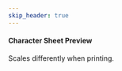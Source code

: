 ```yaml
---
skip_header: true
---
```

<script src="../js/nunjucks.js"></script>
<html>
  <head>
      <meta charset="utf-8">
      <meta name="viewport" content="width=device-width, initial-scale=1, shrink-to-fit=no">
      <link rel="stylesheet" href="/new_site/css/iterated_char_sheet.css">
      <link rel="stylesheet" href="/new_site/css/two_sided_character_sheet.css">
      <link href="https://fonts.googleapis.com/css?family=Cinzel+Decorative" rel="stylesheet">
      <link href='https://fonts.googleapis.com/css?family=Angkor' rel='stylesheet'>
  </head>
  <body>
    <div id="selection_area" class="selection_area">
    </div>
    <div class="noprint">
      <h4>Character Sheet Preview</h4>
      <p>
        Scales differently when printing.
      </p>
    </div>
    <div id="character_sheet_area">
    </div>
    <div id="level_up_sheet_area">
    </div>
  </body>
</html>

<script>

  // Global character data dictionary (so we only have to hit the backend once.)
  var global_json = null;
  $.getJSON("/new_site/pages/GENERATED/ALT.json", function(json) {
    global_json = json;
    nunjucks.configure('/new_site/templates', {autoescape: true });
    starting_values = parseGetRequest();
    var content = nunjucks.render('character_selection_template.html', {
                                                                        "chosen_race" : starting_values["race"], 
                                                                        "chosen_class": starting_values["class"],
                                                                        "race_names"  : json["race_names"],
                                                                        "class_names" : json["class_names"]
                                                                      } );
    $( "#selection_area" ).html( content );
  
    $(function () {
        $('select').selectpicker();
    });

    updateCharacterSheet();
  })


  // Dynamically  change the character name on the sheet when the user types.
  function updateCharacterName(){
    var name = $( "#chosen_name" ).val();
    $("#characterName").text(name);
    $("#front-character-name").text(name);
    $("#back-character-name").text(name);

    if(name == ""){
      $("#levelUpSheetCharacterName").text($( "#chosen_class" ).val() + " Level Up Sheet");
    }else{
      $("#levelUpSheetCharacterName").text(name + "'s Level Up Sheet");
    }  
  }

  // merges new_dict into base
  function mergeAbilities(base, new_dict){
    for(ability_type in new_dict){
      // Add the ability type to data if it doesn't exist yet.
      if(!(ability_type in base)){
        base[ability_type] = {};
      }
      // Add every ability for the ability type to our data objects
      for(ability in new_dict[ability_type]){
        base[ability_type][ability] = new_dict[ability_type][ability];
      }
    }
    return base;
  }

  // combines new_dict's stats into base
  function mergeStats(base, new_dict){
    for(stat in new_dict){
      base[stat] += new_dict[stat]
    }
    return base;
  }

  // Grab the name, race, class and other data for this character and render a sheet.
  function updateCharacterSheet(){
    if(global_json == null){
      console.log("ERROR: json not loaded.");
      return;
    }

    var name = $( "#chosen_name" ).val();
    var level_str    = $( "#chosen_level" ).val();
    var level        = parseInt(level_str, 10);
    var rnr_subrace  = $( "#chosen_race" ).val();
    var rnr_subclass     = $( "#chosen_class" ).val();
    var sheet_type   = $( "#sheet_type" ).val();
    var rnr_race  = getRaceFromSubrace(global_json, rnr_subrace);
    var rnr_class = getClassFromSubclass(global_json, rnr_subclass);
    if(rnr_race === null){
      console.log("Error, race not found for " + rnr_subrace);
      return;
    }

    //Deep copy the data.
    var race_data  = JSON.parse(JSON.stringify(global_json["races"][rnr_race]["subraces"][rnr_subrace]));
    var class_data = JSON.parse(JSON.stringify(global_json["classes"][rnr_class]["subclasses"][rnr_subclass]));

    data = {}
    data["race"] = rnr_race;
    data["subrace"] = rnr_subrace;
    data["class"] = rnr_class;
    data["subclass"] = rnr_subclass;
    data["name"] = name;
    data["stats"] = mergeStats(race_data["stats"], class_data["base_stats"]);
    data["abilities"] = mergeAbilities(race_data["abilities"], class_data["base_abilities"]);
    data["icons"] = class_data["icons"];


    for(i = 0; i <= level; i++){
      // Create the string representation of the level.
      var tmp_lvl_str = "level_" + i;
      // Make sure that the level is valid.
      if(!(tmp_lvl_str in class_data["levels"])){
        console.log("ERROR: Could not find level " + tmp_lvl_str + " for " + rnr_race + " " + rnr_class);
        continue;
      }
      data["abilities"] = mergeAbilities(data["abilities"], class_data["levels"][tmp_lvl_str]["abilities"]);
    }

    var character_sheet = "ERROR: Sheet did not render.";
    data["character_name"] = name;
    tmp_icons = {};
    tmp_icons["health"] = data["icons"][0][0];
    tmp_icons["action_points"] = data["icons"][1][0];
    tmp_icons["spell_power"] = data["icons"][2][0];
    tmp_icons["armor"] = data["icons"][3][0];
    tmp_icons["special"] = data["icons"][4][0];
    tmp_icons["copper"] = "token.svg"
    tmp_icons["silver"] = "two-coins.svg"
    tmp_icons["gold"] = "swap-bag.svg"
    tmp_icons["platinum"] = "shiny-purse.svg"
    tmp_icons["level"] = data["icons"][5][0];

    data["tmp_icons"] = tmp_icons;
    console.log(tmp_icons);
    if(sheet_type == "v1_visual"){
      data["visualStats"] = true;
      character_sheet = nunjucks.render('character_sheet_template.html', data );
    } else if(sheet_type == "v2"){
      character_sheet = nunjucks.render('two_sided_character_sheet.html', data );
    } 
    else{
      console.log("in else with " + sheet_type)
      character_sheet = nunjucks.render('updated_character_sheet.html', data );
      //character_sheet = nunjucks.render('character_sheet_template.html', data );
    }
    $( "#character_sheet_area" ).html( character_sheet );


    var name_text =  name != "" ? name : rnr_subclass;
    level_up_sheet = nunjucks.render('level_up_sheet_template.html', {"levels" : class_data["levels"], "name" : name_text});
    $("#level_up_sheet_area").html(level_up_sheet);
  }

</script>

